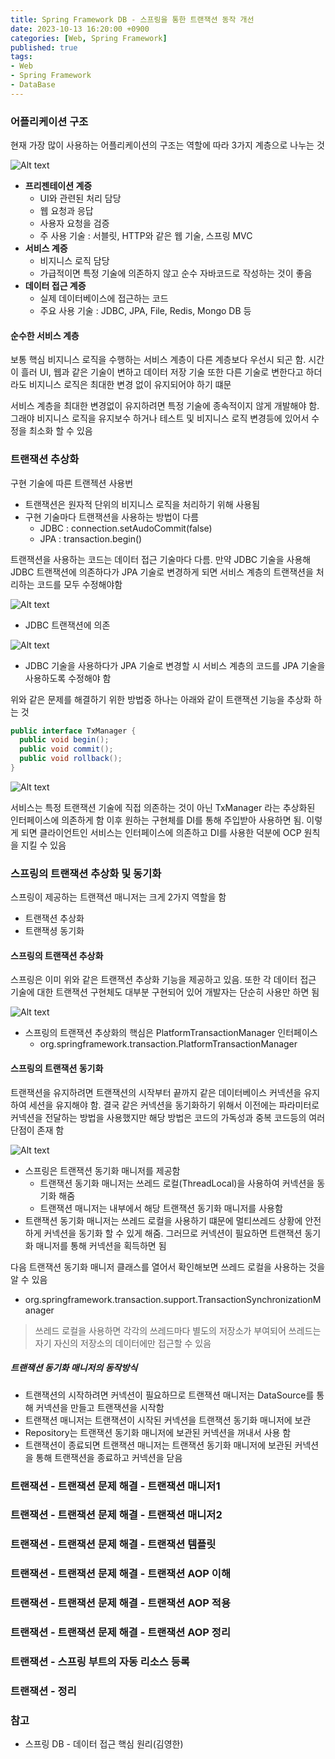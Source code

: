 ```yaml
---
title: Spring Framework DB - 스프링을 통한 트랜잭션 동작 개선
date: 2023-10-13 16:20:00 +0900
categories: [Web, Spring Framework]
published: true
tags:
- Web
- Spring Framework
- DataBase
---
```


### 어플리케이션 구조
현재 가장 많이 사용하는 어플리케이션의 구조는 역할에 따라 3가지 계층으로 나누는 것 

![Alt text](/assets/posts/img/spring/spring_db_1/spring_db_04_01.png)
  - **프리젠테이션 계증**
    - UI와 관련된 처리 담당
    - 웹 요청과 응답
    - 사용자 요청을 검증
    - 주 사용 기술 : 서블릿, HTTP와 같은 웹 기술, 스프링 MVC
  - **서비스 계증**
    - 비지니스 로직 담당
    - 가급적이면 특정 기술에 의존하지 않고 순수 자바코드로 작성하는 것이 좋음
  - **데이터 접근 계증**
    - 실제 데이터베이스에 접근하는 코드
    - 주요 사용 기술 : JDBC, JPA, File, Redis, Mongo DB 등

#### 순수한 서비스 계층
보통 핵심 비지니스 로직을 수행하는 서비스 계층이 다른 계층보다 우선시 되곤 함. 시간이 흘러 UI, 웹과 같은 기술이 변하고 데이터 저장 기술 또한 다른 기술로 변한다고 하더라도 비지니스 로직은 최대한 변경 없이 유지되어야 하기 떄문

서비스 계층을 최대한 변경없이 유지하려면 특정 기술에 종속적이지 않게 개발해야 함. 그래야 비지니스 로직을 유지보수 하거나 테스트 및 비지니스 로직 변경등에 있어서 수정을 최소화 할 수 있음

### 트랜잭션 추상화
구현 기술에 따른 트랜젝션 사용번
  - 트랜잭션은 원자적 단위의 비지니스 로직을 처리하기 위해 사용됨
  - 구현 기술마다 트랜잭션을 사용하는 방법이 다름
    - JDBC : connection.setAudoCommit(false)
    - JPA : transaction.begin()

트랜잭션을 사용하는 코드는 데이터 접근 기술마다 다름. 만약 JDBC 기술을 사용해 JDBC 트랜잭션에 의존하다가 JPA 기술로 변경하게 되면 서비스 계층의 트랜잭션을 처리하는 코드를 모두 수정해야함

![Alt text](/assets/posts/img/spring/spring_db_1/spring_db_04_02.png)
  - JDBC 트랜잭션에 의존

![Alt text](/assets/posts/img/spring/spring_db_1/spring_db_04_03.png)
  - JDBC 기술을 사용하다가 JPA 기술로 변경할 시 서비스 계층의 코드를 JPA 기술을 사용하도록 수정해야 함

위와 같은 문제를 해결하기 위한 방법중 하나는 아래와 같이 트랜잭션 기능을 추상화 하는 것

```java
public interface TxManager {
  public void begin();
  public void commit();
  public void rollback();
}
```

![Alt text](/assets/posts/img/spring/spring_db_1/spring_db_04_04.png)

서비스는 특정 트랜잭션 기술에 직접 의존하는 것이 아닌 TxManager 라는 추상화된 인터페이스에 의존하게 함
이후 원하는 구현체를 DI를 통해 주입받아 사용하면 됨.
이렇게 되면 클라이언트인 서비스는 인터페이스에 의존하고 DI를 사용한 덕분에 OCP 원칙을 지킬 수 있음

### 스프링의 트랜잭션 추상화 및 동기화
스프링이 제공하는 트랜잭션 매니저는 크게 2가지 역할을 함
  - 트랜잭션 추상화
  - 트랜잭셩 동기화

#### 스프링의 트랜잭션 추상화
스프링은 이미 위와 같은 트랜잭션 추상화 기능을 제공하고 있음. 또한 각 데이터 접근 기술에 대한 트랜잭션 구현체도 대부분 구현되어 있어 개발자는 단순히 사용만 하면 됨

![Alt text](/assets/posts/img/spring/spring_db_1/spring_db_04_05.png)
  - 스프링의 트랜잭션 추상화의 핵심은 PlatformTransactionManager 인터페이스
    - org.springframework.transaction.PlatformTransactionManager

#### 스프링의 트랜잭션 동기화
트랜잭션을 유지하려면 트랜잭션의 시작부터 끝까지 같은 데이터베이스 커넥션을 유지하여 세션을 유지해야 함.
결국 같은 커넥션을 동기화하기 위해서 이전에는 파라미터로 커넥션을 전달하는 방법을 사용했지만 해당 방법은 코드의 가독성과 중복 코드등의 여러 단점이 존재 함

![Alt text](/assets/posts/img/spring/spring_db_1/spring_db_04_06.png)
  - 스프링은 트랜잭션 동기화 매니저를 제공함
    - 트랜잭션 동기화 매니저는 쓰레드 로컬(ThreadLocal)을 사용하여 커넥션을 동기화 해줌
    - 트랜잭션 매니저는 내부에서 해당 트랜잭션 동기화 매니저를 사용함
  - 트랜잭션 동기화 매니저는 쓰레드 로컬을 사용하기 떄문에 멀티쓰레드 상황에 안전하게 커넥션을 동기화 할 수 있게 해줌. 그러므로 커넥션이 필요하면 트랜잭션 동기화 매니저를 통해 커넥션을 획득하면 됨

다음 트랜잭션 동기화 매니저 클래스를 열어서 확인해보면 쓰레드 로컬을 사용하는 것을 알 수 있음
  - org.springframework.transaction.support.TransactionSynchronizationManager

> 쓰레드 로컬을 사용하면 각각의 쓰레드마다 별도의 저장소가 부여되어 쓰레드는 자기 자신의 저장소의 데이터에만 접근할 수 있음

##### 트랜잭션 동기화 매니저의 동작방식
  - 트랜잭션의 시작하려면 커넥션이 필요하므로 트랜잭션 매니저는 DataSource를 통해 커넥션을 만들고 트랜잭션을 시작함
  - 트랜잭션 매니저는 트랜잭션이 시작된 커넥션을 트랜잭션 동기화 매니저에 보관
  - Repository는 트랜잭션 동기화 매니저에 보관된 커넥션을 꺼내서 사용 함
  - 트랜잭션이 종료되면 트랜잭션 매니저는 트랜잭션 동기화 매니저에 보관된 커넥션을 통해 트랜잭션을 종료하고 커넥션을 닫음


### 트랜잭션 - 트랜잭션 문제 해결 - 트랜잭션 매니저1
### 트랜잭션 - 트랜잭션 문제 해결 - 트랜잭션 매니저2
### 트랜잭션 - 트랜잭션 문제 해결 - 트랜잭션 템플릿
### 트랜잭션 - 트랜잭션 문제 해결 - 트랜잭션 AOP 이해
### 트랜잭션 - 트랜잭션 문제 해결 - 트랜잭션 AOP 적용
### 트랜잭션 - 트랜잭션 문제 해결 - 트랜잭션 AOP 정리
### 트랜잭션 - 스프링 부트의 자동 리소스 등록
### 트랜잭션 - 정리

### 참고
 - 스프링 DB - 데이터 접근 핵심 원리(김영한)
